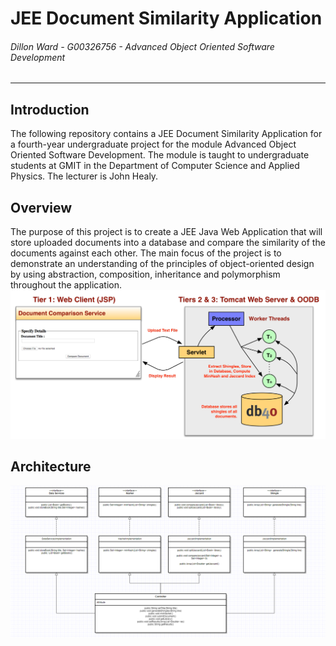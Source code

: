 # JEE Document Similarity Application
###### *Dillon Ward - G00326756 - Advanced Object Oriented Software Development*
---

## Introduction
The following repository contains a JEE Document Similarity Application for a fourth-year undergraduate project for the module Advanced Object Oriented Software Development. The module is taught to undergraduate students at GMIT in the Department of Computer Science and Applied Physics. The lecturer is John Healy.

## Overview
The purpose of this project is to create a JEE Java Web Application that will store uploaded documents into a database and compare the similarity of the documents against each other. The main focus of the project is to demonstrate an understanding of the principles of object-oriented design by using abstraction, composition, inheritance and polymorphism throughout the application.
![alt text](https://raw.githubusercontent.com/DillonWard/JEE-Document-Similarity-Application/master/Data/overview.png "Logo Title Text 1")

## Architecture
![alt text](https://raw.githubusercontent.com/DillonWard/JEE-Document-Similarity-Application/master/Data/UML.png "Logo Title Text 1")